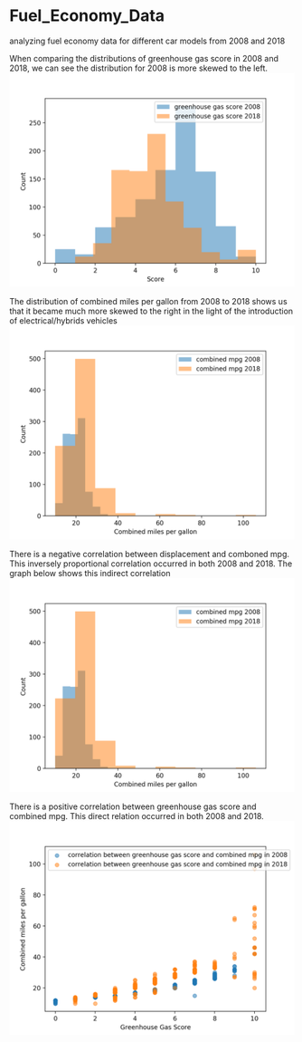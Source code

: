 # Fuel_Economy_Data
analyzing fuel economy data for different car models from 2008 and 2018

When comparing the distributions of greenhouse gas score in 2008 and 2018, we can see the distribution for 2008 is more skewed to the left.
![Screenshot](Greenhouse_Gas_Score.png)

The distribution of combined miles per gallon from 2008 to 2018 shows us that it became much more skewed to the right in the light of the introduction of electrical/hybrids vehicles
![Screenshot](Combined_miles_per_gallon.png)

There is a negative correlation between displacement and comboned mpg. This inversely proportional correlation occurred in both 2008 and 2018. The graph below shows this indirect correlation
![Screeshot](Combined_miles_per_gallon.png)

There is a positive correlation between greenhouse gas score and combined mpg. This direct relation occurred in both 2008 and 2018. 
![Screenshot](Correlation_b:w_Gas_mpg.png)